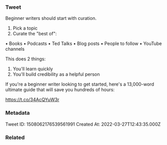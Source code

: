 ### Tweet
Beginner writers should start with curation.

1. Pick a topic
2. Curate the "best of":

• Books
• Podcasts
• Ted Talks
• Blog posts
• People to follow
• YouTube channels

This does 2 things:

1. You'll learn quickly
2. You'll build credibility as a helpful person

If you're a beginner writer looking to get started, here's a 13,000-word ultimate guide that will save you hundreds of hours:

https://t.co/34AcQYuW3r

### Metadata
Tweet ID: 1508062176539561991
Created At: 2022-03-27T12:43:35.000Z

### Related

